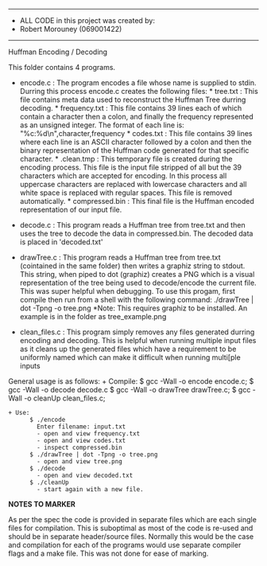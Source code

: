 *********************************************************
* ALL CODE in this project was created by:
* Robert Morouney (069001422)
*********************************************************


Huffman Encoding / Decoding

This folder contains 4 programs.  
  - encode.c : The program encodes a file whose name is supplied to stdin.  Durring this 
               process encode.c creates the following files:
                 * tree.txt : This file contains meta data used to reconstruct the Huffman Tree
                              durring decoding.
                 * frequency.txt : This file contains 39 lines each of which contain a character
                                   then a colon, and finally the frequency represented as an 
                                   unsigned integer. The format of each line is:
                                      "%c:%d\n",character,frequency
                 * codes.txt : This file contains 39 lines where each line is an ASCII character
                               followed by a colon and then the binary representation of the 
                               Huffman code generated for that specific character.
                 * .clean.tmp : This temporary file is created during the encoding process.  This file 
                                is the input file stripped of all but the 39 characters which are 
                                accepted for encoding.  In this process all uppercase characters are 
                                replaced with lowercase characters and all white space is replaced with 
                                regular spaces.  This file is removed automatically.
                 * compressed.bin : This final file is the Huffman encoded representation of our input
                                    file.

  - decode.c : This program reads a Huffman tree from tree.txt and then uses the tree to decode the data in 
              compressed.bin. The decoded data is placed in 'decoded.txt'

  - drawTree.c : This program reads a Huffman tree from tree.txt (cointained in the same folder) then 
                 writes a graphiz string to stdout.  This string, when piped to dot (graphiz) creates 
                 a PNG which is a visual representation of the tree being used to decode/encode the current
                 file. This was super helpful when debugging. 
                 To use this progam, first compile then run from a shell with the following command:
                    ./drawTree | dot -Tpng -o tree.png
                 *Note: This requires graphiz to be installed. An example is in the folder as tree_example.png

  - clean_files.c : This program simply removes any files generated durring encoding and decoding.  This is
                    helpful when running multiple input files as it cleans up the generated files which 
                    have a requirement to be uniformly named which can make it difficult when running multi[ple inputs 


  General usage is as follows:
    + Compile:
          $ gcc -Wall -o encode encode.c;
          $ gcc -Wall -o decode decode.c
          $ gcc -Wall -o drawTree drawTree.c;
          $ gcc -Wall -o cleanUp clean_files.c;

    + Use:
          $ ./encode
            Enter filename: input.txt
            - open and view frequency.txt
            - open and view codes.txt
            - inspect compressed.bin
          $ ./drawTree | dot -Tpng -o tree.png 
            - open and view tree.png
          $ ./decode 
            - open and view decoded.txt
          $ ./cleanUp 
            - start again with a new file.


**NOTES TO MARKER**

As per the spec the code is provided in separate files which are each single files for compilation. 
This is suboptimal as most of the code is re-used and should be in separate header/source files. 
Normally this would be the case and compilation for each of the programs would use separate compiler
flags and a make file.  This was not done for ease of marking. 



